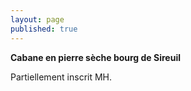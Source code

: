 ```yaml
---
layout: page
published: true
---
```


**Cabane en pierre sèche bourg de Sireuil**

Partiellement inscrit MH.